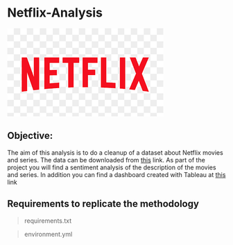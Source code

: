 # Netflix-Analysis

![portada](https://github.com/AnaAGG/Netflix-Analysis/blob/main/images/netflix-new-logo.png?raw=true)

## Objective: 

The aim of this analysis is to do a cleanup of a dataset about Netflix movies and series. The data can be downloaded from [this](https://www.kaggle.com/datasets/shivamb/netflix-shows) link. 
As part of the project you will find a sentiment analysis of the description of the movies and series. In addition you can find a dashboard created with Tableau at [this](https://public.tableau.com/app/profile/ana5118/viz/NetflixAnalysis_16575463231270/Dashboard1?publish=yes) link

## Requirements to replicate the methodology

> requirements.txt

> environment.yml